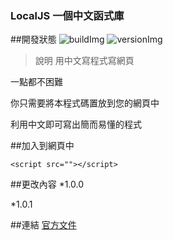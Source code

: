 ### LocalJS 一個中文函式庫
##開發狀態
![buildImg](https://img.shields.io/badge/build-passing-green.svg?style=plastic) 
![versionImg](https://img.shields.io/badge/version-1.0.1-green.svg?style=plastic)

>說明
用中文寫程式寫網頁

一點都不困難

你只需要將本程式碼置放到您的網頁中

利用中文即可寫出簡而易懂的程式

##加入到網頁中
```
<script src=""></script>
```

##更改內容
*1.0.0
	
*1.0.1
	

##連結
[官方文件](https://localjs.blogspot.com/ "官方文件")

